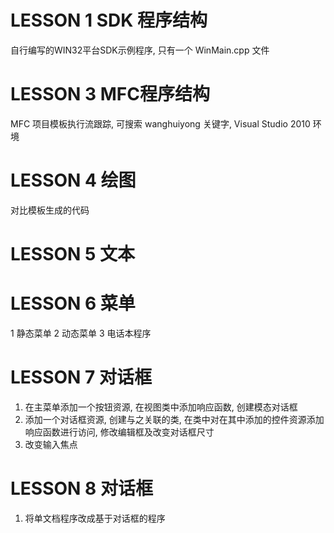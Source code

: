 # LESSON 1 SDK 程序结构

自行编写的WIN32平台SDK示例程序, 只有一个 WinMain.cpp 文件

# LESSON 3 MFC程序结构

MFC 项目模板执行流跟踪, 可搜索 wanghuiyong 关键字, Visual Studio 2010 环境

# LESSON 4 绘图

对比模板生成的代码

# LESSON 5 文本



# LESSON 6 菜单

1 静态菜单
2 动态菜单
3 电话本程序

# LESSON 7 对话框

1. 在主菜单添加一个按钮资源, 在视图类中添加响应函数, 创建模态对话框
2. 添加一个对话框资源, 创建与之关联的类, 在类中对在其中添加的控件资源添加响应函数进行访问, 修改编辑框及改变对话框尺寸
3. 改变输入焦点

# LESSON 8 对话框

1. 将单文档程序改成基于对话框的程序
